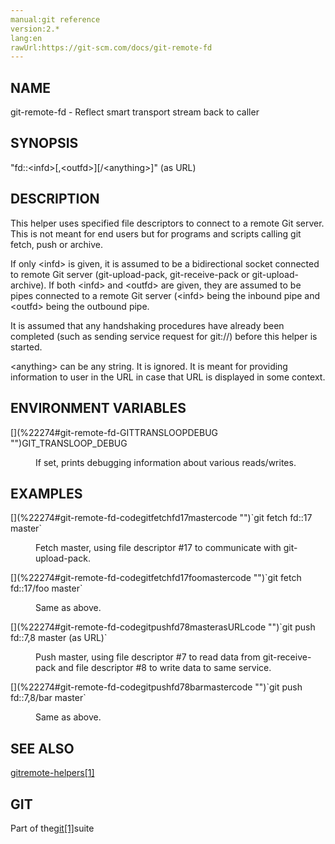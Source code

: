 ```yaml
---
manual:git reference
version:2.*
lang:en
rawUrl:https://git-scm.com/docs/git-remote-fd
---
```



## [](%22274#_name "")NAME<a name="_name"></a>


git-remote-fd - Reflect smart transport stream back to caller





## [](%22274#_synopsis "")SYNOPSIS<a name="_synopsis"></a>


&quot;fd::&lt;infd&gt;[,&lt;outfd&gt;][/&lt;anything&gt;]&quot; (as URL)





## [](%22274#_description "")DESCRIPTION<a name="_description"></a>


This helper uses specified file descriptors to connect to a remote Git server. This is not meant for end users but for programs and scripts calling git fetch, push or archive.




If only &lt;infd&gt; is given, it is assumed to be a bidirectional socket connected to remote Git server (git-upload-pack, git-receive-pack or git-upload-archive). If both &lt;infd&gt; and &lt;outfd&gt; are given, they are assumed to be pipes connected to a remote Git server (&lt;infd&gt; being the inbound pipe and &lt;outfd&gt; being the outbound pipe.




It is assumed that any handshaking procedures have already been completed (such as sending service request for git://) before this helper is started.




&lt;anything&gt; can be any string. It is ignored. It is meant for providing information to user in the URL in case that URL is displayed in some context.





## [](%22274#_environment_variables "")ENVIRONMENT VARIABLES<a name="_environment_variables"></a>
<dl><dt id='git-remote-fd-GITTRANSLOOPDEBUG'>[](%22274#git-remote-fd-GITTRANSLOOPDEBUG "")GIT_TRANSLOOP_DEBUG</dt><dd>

If set, prints debugging information about various reads/writes.

</dd></dl>



## [](%22274#_examples "")EXAMPLES<a name="_examples"></a>
<dl><dt id='git-remote-fd-codegitfetchfd17mastercode'>[](%22274#git-remote-fd-codegitfetchfd17mastercode "")`git fetch fd::17 master`</dt><dd>

Fetch master, using file descriptor #17 to communicate with git-upload-pack.

</dd><dt id='git-remote-fd-codegitfetchfd17foomastercode'>[](%22274#git-remote-fd-codegitfetchfd17foomastercode "")`git fetch fd::17/foo master`</dt><dd>

Same as above.

</dd><dt id='git-remote-fd-codegitpushfd78masterasURLcode'>[](%22274#git-remote-fd-codegitpushfd78masterasURLcode "")`git push fd::7,8 master (as URL)`</dt><dd>

Push master, using file descriptor #7 to read data from git-receive-pack and file descriptor #8 to write data to same service.

</dd><dt id='git-remote-fd-codegitpushfd78barmastercode'>[](%22274#git-remote-fd-codegitpushfd78barmastercode "")`git push fd::7,8/bar master`</dt><dd>

Same as above.

</dd></dl>



## [](%22274#_see_also "")SEE ALSO<a name="_see_also"></a>


[gitremote-helpers[1]](%6457  "")





## [](%22274#_git "")GIT<a name="_git"></a>


Part of the[git[1]](%2248  "")suite






